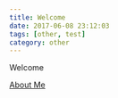 ```yaml
---
title: Welcome
date: 2017-06-08 23:12:03
tags: [other, test]
category: other
---
```


Welcome

[About Me](about/index.html)
